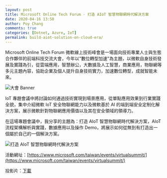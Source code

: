 ```yaml
---
layout: post
title: Microsoft Online Tech Forum - 打造 AIoT 智慧物聯網時代解決方案
date: 2020-04-16 13:50
author: Poy Chang
comments: true
categories: [Dotnet, Azure, IoT]
permalink: build-aiot-solution-on-cloud-era/
---
```


Microsoft Online Tech Forum 微軟線上技術峰會是一場面向技術專業人士與生態合作夥伴的前端科技交流大會，今年以"數位轉型加速"為主題，以微軟自身技術發展及實踐為引，從雲端應用，智慧辦公，大數據及人工智慧，商業應用，物聯網等多元主題內容，協助企業及個人提升自身技術實力，加速數位轉型，成就智能未來。

![大會 Banner](https://i.imgur.com/3a2zJtM.png)

IoT 專題會議中將討論如何通過技術實現到場景應用，從單點應用效果到行業實踐全貌，集中介紹微軟 IoT 安全物聯網能力以及微軟基於 AI 的端到端安全定制化解決方案，展示微軟針對物聯網應用價值以及其在安全領域的領導力。

在這場專題會議中，我分享的主題為：打造 AIoT 智慧物聯網時代解決方案，AIoT 流程架構解析與實踐，數據應用以及操作 Demo，將展示如何從無到有打造出一個屬於自己的一個解決方案。

![打造 AIoT 智慧物聯網時代解決方案](https://i.imgur.com/dk3HWDR.png)

活動網址：[https://www.microsoft.com/taiwan/events/virtualsummit/](https://www.microsoft.com/taiwan/events/virtualsummit/)

投影片：[下載](https://www.slideshare.net/poy/aiot-232352422)
